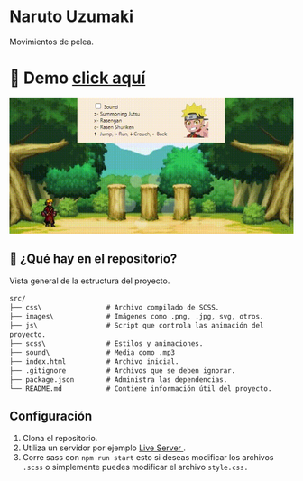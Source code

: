 # Naruto Uzumaki
 Movimientos de pelea.

# 💜 Demo   [click aquí](https://madelynarana.github.io/codepen/009_naruto_uzumaki/)

<img src="https://raw.githubusercontent.com/madelynarana/assets/master/naruto/naruto.gif">

## 🧐 ¿Qué hay en el repositorio?

Vista general de la estructura del proyecto.

```
src/
├── css\                # Archivo compilado de SCSS.
├── images\             # Imágenes como .png, .jpg, svg, otros.
├── js\                 # Script que controla las animación del proyecto. 
├── scss\               # Estilos y animaciones.
├── sound\              # Media como .mp3
├── index.html          # Archivo inicial.
├── .gitignore          # Archivos que se deben ignorar.
├── package.json        # Administra las dependencias.
└── README.md           # Contiene información útil del proyecto.
```


## Configuración

1. Clona el repositorio.
2. Utiliza un servidor por ejemplo <a href="https://marketplace.visualstudio.com/items?itemName=ritwickdey.LiveServer">Live Server </a>.
3. Corre sass con `npm run start` esto si deseas modificar los archivos `.scss` o simplemente puedes modificar el archivo `style.css.`
